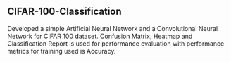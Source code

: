 ## CIFAR-100-Classification
Developed a simple Artificial Neural Network and a Convolutional Neural Network for CIFAR 100 dataset. 
Confusion Matrix, Heatmap and Classification Report is used for performance evaluation with performance metrics for training used is Accuracy.
